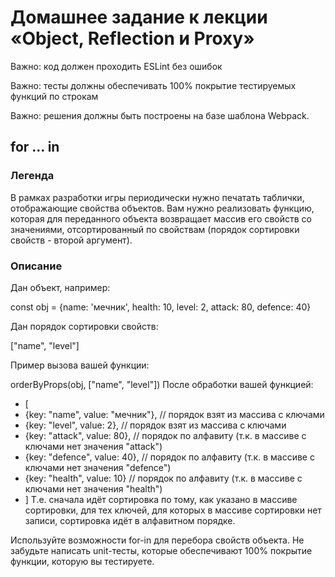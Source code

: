 # Домашнее задание к лекции «Object, Reflection и Proxy»

Важно: код должен проходить ESLint без ошибок

Важно: тесты должны обеспечивать 100% покрытие тестируемых функций по строкам

Важно: решения должны быть построены на базе шаблона Webpack.


## for ... in
### Легенда
В рамках разработки игры периодически нужно печатать таблички, отображающие свойства объектов. Вам нужно реализовать функцию, которая для переданного объекта возвращает массив его свойств со значениями, отсортированный по свойствам (порядок сортировки свойств - второй аргумент).

### Описание
Дан объект, например:

const obj = {name: 'мечник', health: 10, level: 2, attack: 80, defence: 40}

Дан порядок сортировки свойств:

["name", "level"]

Пример вызова вашей функции:

orderByProps(obj, ["name", "level"])
После обработки вашей функцией:

- [
-  {key: "name", value: "мечник"}, // порядок взят из массива с ключами
-  {key: "level", value: 2}, // порядок взят из массива с ключами
-  {key: "attack", value: 80}, // порядок по алфавиту (т.к. в массиве с ключами нет значения "attack")
-  {key: "defence", value: 40}, // порядок по алфавиту (т.к. в массиве с ключами нет значения "defence")
-  {key: "health", value: 10} // порядок по алфавиту (т.к. в массиве с ключами нет значения "health")
- ]
Т.е. сначала идёт сортировка по тому, как указано в массиве сортировки, для тех ключей, для которых в массиве сортировки нет записи, сортировка идёт в алфавитном порядке.

Используйте возможности for-in для перебора свойств объекта. Не забудьте написать unit-тесты, которые обеспечивают 100% покрытие функции, которую вы тестируете.

